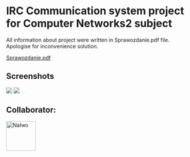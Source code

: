 # IRC Communication system project for Computer Networks2 subject

All information about project were written in Sprawozdanie.pdf file. Apologise for inconvenience solution.


<a href="https://github.com/BartekPrz/SK2-Projekt/blob/master/Sprawozdanie.pdf">Sprawozdanie.pdf</a>

## Screenshots

<img src="https://images.tinypic.pl/i/01000/r3x5no9ez4ca.jpg" />
<img src="https://images.tinypic.pl/i/01000/av128v2tzauk.jpg" />

## Collaborator:

<a href="https://github.com/NaIwo"><img src="https://avatars3.githubusercontent.com/u/38052250?s=400&v=4" title="NaIwo" width="80" height="80"></a>
